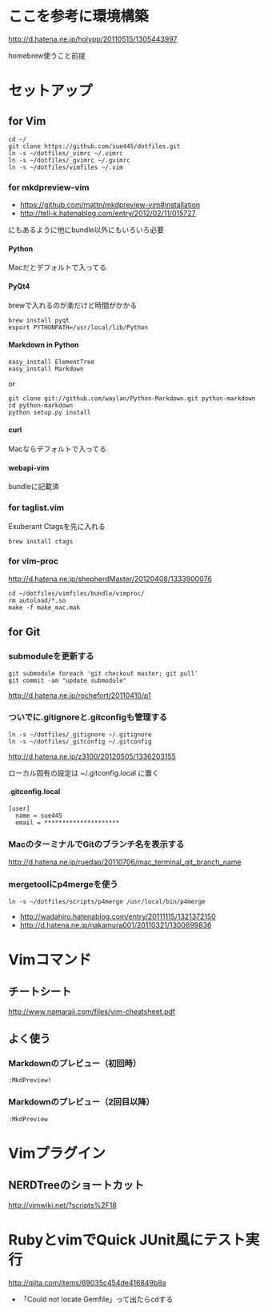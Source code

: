 # ここを参考に環境構築
http://d.hatena.ne.jp/holypp/20110515/1305443997

homebrew使うこと前提

# セットアップ
## for Vim
    cd ~/
    git clone https://github.com/sue445/dotfiles.git
    ln -s ~/dotfiles/_vimrc ~/.vimrc
    ln -s ~/dotfiles/_gvimrc ~/.gvimrc
    ln -s ~/dotfiles/vimfiles ~/.vim

### for mkdpreview-vim
* https://github.com/mattn/mkdpreview-vim#installation
* http://tell-k.hatenablog.com/entry/2012/02/11/015727

にもあるように他にbundle以外にもいろいろ必要

#### Python
Macだとデフォルトで入ってる

#### PyQt4
brewで入れるのが楽だけど時間がかかる

    brew install pyqt
    export PYTHONPATH=/usr/local/lib/Python

#### Markdown in Python
    easy_install ElementTree
    easy_install Markdown

or

    git clone git://github.com/waylan/Python-Markdown.git python-markdown
    cd python-markdown
    python setup.py install

#### curl
Macならデフォルトで入ってる

#### webapi-vim
bundleに記載済


### for taglist.vim
Exuberant Ctagsを先に入れる

    brew install ctags

### for vim-proc
http://d.hatena.ne.jp/shepherdMaster/20120408/1333900076

    cd ~/dotfiles/vimfiles/bundle/vimproc/
    rm autoload/*.so
    make -f make_mac.mak

## for Git
### submoduleを更新する
    git submodule foreach 'git checkout master; git pull'
    git commit -am "update submodule"
http://d.hatena.ne.jp/rochefort/20110410/p1

### ついでに.gitignoreと.gitconfigも管理する
    ln -s ~/dotfiles/_gitignore ~/.gitignore
    ln -s ~/dotfiles/_gitconfig ~/.gitconfig
http://d.hatena.ne.jp/z3100/20120505/1336203155

ローカル固有の設定は ~/.gitconfig.local に置く

#### .gitconfig.local
    [user]
      name = sue445
      email = *********************

### MacのターミナルでGitのブランチ名を表示する
http://d.hatena.ne.jp/ruedap/20110706/mac_terminal_git_branch_name

### mergetoolにp4mergeを使う
    ln -s ~/dotfiles/scripts/p4merge /usr/local/bin/p4merge

* http://wadahiro.hatenablog.com/entry/20111115/1321372150
* http://d.hatena.ne.jp/nakamura001/20110321/1300699836


# Vimコマンド
## チートシート
http://www.namaraii.com/files/vim-cheatsheet.pdf

## よく使う
### Markdownのプレビュー（初回時）
    :MkdPreview!

### Markdownのプレビュー（2回目以降）
    :MkdPreview

# Vimプラグイン
## NERDTreeのショートカット
http://vimwiki.net/?scripts%2F18

# RubyとvimでQuick JUnit風にテスト実行
http://qiita.com/items/69035c454de416849b8a

* 「Could not locate Gemfile」って出たらcdする
